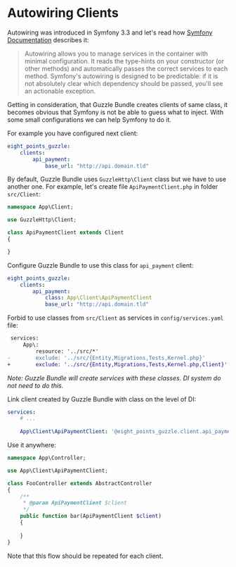# Autowiring Clients

Autowiring was introduced in Symfony 3.3 and let's read how [Symfony Documentation][1] describes it:

> Autowiring allows you to manage services in the container with minimal configuration. It reads the type-hints on your constructor (or other methods) and automatically passes the correct services to each method. Symfony's autowiring is designed to be predictable: if it is not absolutely clear which dependency should be passed, you'll see an actionable exception.

Getting in consideration, that Guzzle Bundle creates clients of same class, it becomes obvious that Symfony is not be able to guess what to inject.
With some small configurations we can help Symfony to do it. 

For example you have configured next client:

```yaml
eight_points_guzzle:
    clients:
        api_payment:
            base_url: "http://api.domain.tld"
```

By default, Guzzle Bundle uses `GuzzleHttp\Client` class but we have to use another one.
For example, let's create file `ApiPaymentClient.php` in folder `src/Client`:

```php
namespace App\Client;

use GuzzleHttp\Client;

class ApiPaymentClient extends Client
{

}
```

Configure Guzzle Bundle to use this class for `api_payment` client:

```yaml
eight_points_guzzle:
    clients:
        api_payment:
            class: App\Client\ApiPaymentClient
            base_url: "http://api.domain.tld"
```

Forbid to use classes from `src/Client` as services in `config/services.yaml` file:

```diff
 services:
     App\:
         resource: '../src/*'
-        exclude: '../src/{Entity,Migrations,Tests,Kernel.php}'
+        exclude: '../src/{Entity,Migrations,Tests,Kernel.php,Client}'
```
*Note: Guzzle Bundle will create services with these classes. DI system do not need to do this.*  

Link client created by Guzzle Bundle with class on the level of DI:

```yaml
services:
    # ...
       
    App\Client\ApiPaymentClient: '@eight_points_guzzle.client.api_payment'
```

Use it anywhere:

```php
namespace App\Controller;

use App\Client\ApiPaymentClient;

class FooController extends AbstractController
{
    /**
     * @param ApiPaymentClient $client
     */
    public function bar(ApiPaymentClient $client)
    {
    
    }
}
```

Note that this flow should be repeated for each client.

[1]: https://symfony.com/doc/current/service_container/autowiring.html
